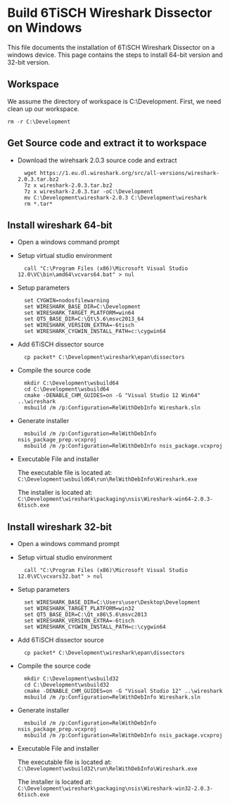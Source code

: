Build 6TiSCH Wireshark Dissector on Windows
===========================================

This file documents the installation of 6TiSCH Wireshark Dissector on a windows device. This page contains the steps to install 64-bit version and 32-bit version.

Workspace
---------
We assume the directory of workspace is C:\Development. 
First, we need clean up our workspace.

	rm -r C:\Development

Get Source code and extract it to workspace
---------------------------
- Download the wirehsark 2.0.3 source code and extract
 		
		wget https://1.eu.dl.wireshark.org/src/all-versions/wireshark-2.0.3.tar.bz2
		7z x wireshark-2.0.3.tar.bz2
		7z x wireshark-2.0.3.tar -oC:\Development
		mv C:\Development\wireshark-2.0.3 C:\Development\wireshark
		rm *.tar*


Install wireshark 64-bit
------------------------
- Open a windows command prompt
- Setup virtual studio environment

		call "C:\Program Files (x86)\Microsoft Visual Studio 12.0\VC\bin\amd64\vcvars64.bat" > nul

- Setup parameters
	
		set CYGWIN=nodosfilewarning
		set WIRESHARK_BASE_DIR=C:\Development
		set WIRESHARK_TARGET_PLATFORM=win64
		set QT5_BASE_DIR=C:\Qt\5.6\msvc2013_64
		set WIRESHARK_VERSION_EXTRA=-6tisch
		set WIRESHARK_CYGWIN_INSTALL_PATH=c:\cygwin64

- Add 6TiSCH dissector source

		cp packet* C:\Development\wireshark\epan\dissectors

- Compile the source code

		mkdir C:\Development\wsbuild64
		cd C:\Development\wsbuild64
		cmake -DENABLE_CHM_GUIDES=on -G "Visual Studio 12 Win64" ..\wireshark
		msbuild /m /p:Configuration=RelWithDebInfo Wireshark.sln

- Generate installer

		msbuild /m /p:Configuration=RelWithDebInfo nsis_package_prep.vcxproj
		msbuild /m /p:Configuration=RelWithDebInfo nsis_package.vcxproj

- Executable File and installer

	The executable file is located at: `C:\Development\wsbuild64\run\RelWithDebInfo\Wireshark.exe`

	The installer is located at: `C:\Development\wireshark\packaging\nsis\Wireshark-win64-2.0.3-6tisch.exe`

Install wireshark 32-bit
------------------------
- Open a windows command prompt
- Setup virtual studio environment

		call "C:\Program Files (x86)\Microsoft Visual Studio 12.0\VC\vcvars32.bat" > nul

- Setup parameters
	
		set WIRESHARK_BASE_DIR=C:\Users\user\Desktop\Development
		set WIRESHARK_TARGET_PLATFORM=win32
		set QT5_BASE_DIR=C:\Qt_x86\5.6\msvc2013
		set WIRESHARK_VERSION_EXTRA=-6tisch
		set WIRESHARK_CYGWIN_INSTALL_PATH=c:\cygwin64

- Add 6TiSCH dissector source

		cp packet* C:\Development\wireshark\epan\dissectors

- Compile the source code

		mkdir C:\Development\wsbuild32
		cd C:\Development\wsbuild32
		cmake -DENABLE_CHM_GUIDES=on -G "Visual Studio 12" ..\wireshark
		msbuild /m /p:Configuration=RelWithDebInfo Wireshark.sln

- Generate installer

		msbuild /m /p:Configuration=RelWithDebInfo nsis_package_prep.vcxproj
		msbuild /m /p:Configuration=RelWithDebInfo nsis_package.vcxproj

- Executable File and installer

	The executable file is located at: `C:\Development\wsbuild32\run\RelWithDebInfo\Wireshark.exe`

	The installer is located at: `C:\Development\wireshark\packaging\nsis\Wireshark-win32-2.0.3-6tisch.exe`